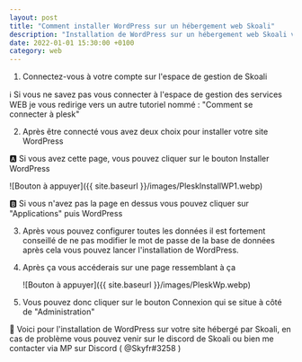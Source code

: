 ```yaml
---
layout: post
title: "Comment installer WordPress sur un hébergement web Skoali"
description: "Installation de WordPress sur un hébergement web Skoali via le panel Plesk."
date: 2022-01-01 15:30:00 +0100
category: web
---
```


1. Connectez-vous à votre compte sur l'espace de gestion de Skoali

:information_source: Si vous ne savez pas vous connecter à l'espace de gestion des services WEB je vous redirige vers un autre tutoriel nommé : "Comment se connecter à plesk"

2. Après être connecté vous avez deux choix pour installer votre site WordPress

:a: Si vous avez cette page, vous pouvez cliquer sur le bouton Installer WordPress 



![Bouton à appuyer]({{ site.baseurl }}/images/PleskInstallWP1.webp)



:b: Si vous n'avez pas la page en dessus vous pouvez cliquer sur "Applications" puis WordPress

3. Après vous pouvez configurer toutes les données il est fortement conseillé de ne pas modifier le mot de passe de la base de données après cela vous pouvez lancer l'installation de WordPress.

4. Après ça vous accéderais sur une page ressemblant à ça 

   

   ![Bouton à appuyer]({{ site.baseurl }}/images/PleskWp.webp)

   

5. Vous pouvez donc cliquer sur le bouton Connexion qui se situe à côté de "Administration"

:tada: Voici pour l'installation de WordPress sur votre site hébergé par Skoali, en cas de problème vous pouvez venir sur le discord de Skoali ou bien me contacter via MP sur Discord  ( @Skyfr#3258 )